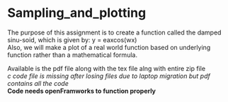 # Sampling_and_plotting
The purpose of this assignment is to create a function called the damped sinu-soid, which is given by: y = eaxcos(wx) <br>
Also, we will make a plot of a real world function based on underlying function rather than a mathematical formula. <br>

Available is the pdf file along with the tex file alng with entire zip file <br>
_c code file is missing after losing files due to laptop migration but pdf contains all the code_ <br>
**Code needs openFramworks to function properly**
